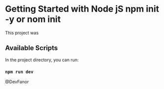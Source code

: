 # Getting Started with Node jS npm init -y or nom init

This project was 

## Available Scripts

In the project directory, you can run:

### `npm run dev`
@DevFanor

